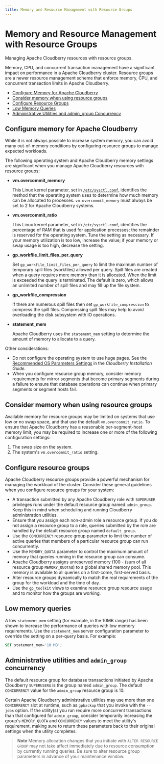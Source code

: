 ```yaml
---
title: Memory and Resource Management with Resource Groups
---
```


# Memory and Resource Management with Resource Groups

Managing Apache Cloudberry resources with resource groups.

Memory, CPU, and concurrent transaction management have a significant impact on performance in a Apache Cloudberry cluster. Resource groups are a newer resource management scheme that enforce memory, CPU, and concurrent transaction limits in Apache Cloudberry.

- [Configure Memory for Apache Cloudberry](#configure-memory-for-apache-cloudberry)
- [Consider memory when using resource groups](#consider-memory-when-using-resource-groups)
- [Configure Resource Groups](#configure-resource-groups)
- [Low Memory Queries](#low-memory-queries)
- [Administrative Utilities and admin_group Concurrency](#administrative-utilities-and-admin_group-concurrency)

## Configure memory for Apache Cloudberry

While it is not always possible to increase system memory, you can avoid many out-of-memory conditions by configuring resource groups to manage expected workloads.

The following operating system and Apache Cloudberry memory settings are significant when you manage Apache Cloudberry resources with resource groups:

- **vm.overcommit_memory**

    This Linux kernel parameter, set in [`/etc/sysctl.conf`](../../cbdb-op-prepare-to-deploy.md#set-system-parameters), identifies the method that the operating system uses to determine how much memory can be allocated to processes. `vm.overcommit_memory` must always be set to 2 for Apache Cloudberry systems.

- **vm.overcommit_ratio**

    This Linux kernel parameter, set in `/etc/sysctl.conf`, identifies the percentage of RAM that is used for application processes; the remainder is reserved for the operating system. Tune the setting as necessary. If your memory utilization is too low, increase the value; if your memory or swap usage is too high, decrease the setting.

- **gp_workfile_limit_files_per_query**

    Set `gp_workfile_limit_files_per_query` to limit the maximum number of temporary spill files (workfiles) allowed per query. Spill files are created when a query requires more memory than it is allocated. When the limit is exceeded the query is terminated. The default is zero, which allows an unlimited number of spill files and may fill up the file system.

- **gp_workfile_compression**

    If there are numerous spill files then set `gp_workfile_compression` to compress the spill files. Compressing spill files may help to avoid overloading the disk subsystem with IO operations.

- **statement_mem**

    Apache Cloudberry uses the `statement_mem` setting to determine the amount of memory to allocate to a query.


Other considerations:

- Do not configure the operating system to use huge pages. See the [Recommended OS Parameters Settings](../install_guide/prep_os.html#topic3/huge_pages) in the *Cloudberry Installation Guide*.
- When you configure resource group memory, consider memory requirements for mirror segments that become primary segments during a failure to ensure that database operations can continue when primary segments or segment hosts fail.

## Consider memory when using resource groups

Available memory for resource groups may be limited on systems that use low or no swap space, and that use the default `vm.overcommit_ratio`. To ensure that Apache Cloudberry has a reasonable per-segment-host memory limit, you may be required to increase one or more of the following configuration settings:

1. The swap size on the system.
2. The system's `vm.overcommit_ratio` setting.

## Configure resource groups

Apache Cloudberry resource groups provide a powerful mechanism for managing the workload of the cluster. Consider these general guidelines when you configure resource groups for your system:

- A transaction submitted by any Apache Cloudberry role with `SUPERUSER` privileges runs under the default resource group named `admin_group`. Keep this in mind when scheduling and running Cloudberry administration utilities.
- Ensure that you assign each non-admin role a resource group. If you do not assign a resource group to a role, queries submitted by the role are handled by the default resource group named `default_group`.
- Use the `CONCURRENCY` resource group parameter to limit the number of active queries that members of a particular resource group can run concurrently.
- Use the `MEMORY_QUOTA` parameter to control the maximum amount of memory that queries running in the resource group can consume.
- Apache Cloudberry assigns unreserved memory (100 - (sum of all resource group `MEMORY_QUOTA`s) to a global shared memory pool. This memory is available to all queries on a first-come, first-served basis.
- Alter resource groups dynamically to match the real requirements of the group for the workload and the time of day.
- Use the `gp_toolkit` views to examine resource group resource usage and to monitor how the groups are working.

## Low memory queries

A low `statement_mem` setting (for example, in the 10MB range) has been shown to increase the performance of queries with low memory requirements. Use the `statement_mem` server configuration parameter to override the setting on a per-query basis. For example:

```sql
SET statement_mem='10 MB';
```

## Administrative utilities and `admin_group` concurrency

The default resource group for database transactions initiated by Apache Cloudberry `SUPERUSER`s is the group named `admin_group`. The default `CONCURRENCY` value for the `admin_group` resource group is 10.

Certain Apache Cloudberry administrative utilities may use more than one `CONCURRENCY` slot at runtime, such as `gpbackup` that you invoke with the `--jobs` option. If the utility(s) you run require more concurrent transactions than that configured for `admin_group`, consider temporarily increasing the group's `MEMORY_QUOTA` and `CONCURRENCY` values to meet the utility's requirement, making sure to return these parameters back to their original settings when the utility completes.

> **Note** Memory allocation changes that you initiate with `ALTER RESOURCE GROUP` may not take affect immediately due to resource consumption by currently running queries. Be sure to alter resource group parameters in advance of your maintenance window.
